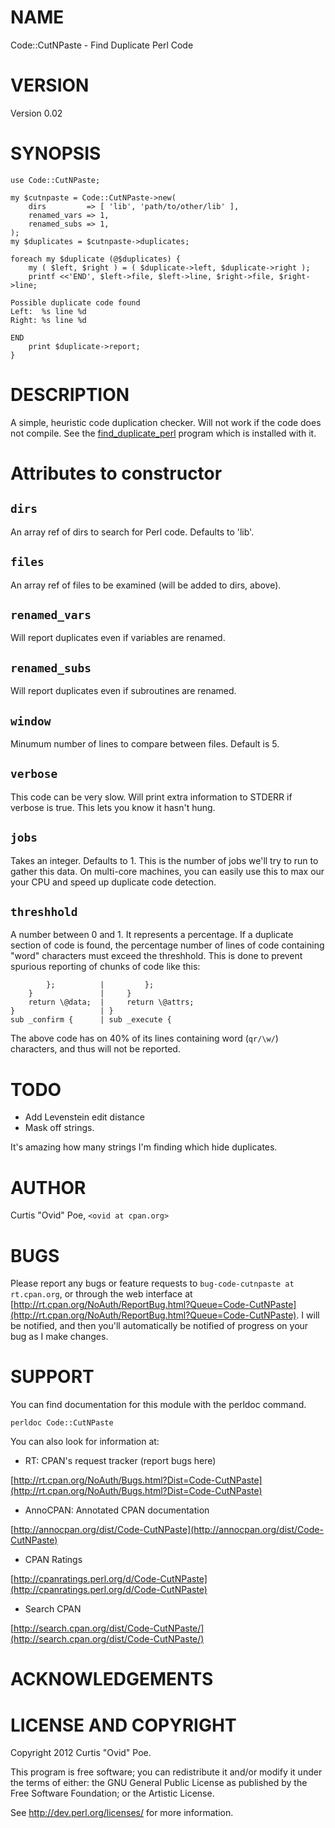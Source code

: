 # NAME

Code::CutNPaste - Find Duplicate Perl Code

# VERSION

Version 0.02

# SYNOPSIS

    use Code::CutNPaste;

    my $cutnpaste = Code::CutNPaste->new(
        dirs         => [ 'lib', 'path/to/other/lib' ],
        renamed_vars => 1,
        renamed_subs => 1,
    );
    my $duplicates = $cutnpaste->duplicates;

    foreach my $duplicate (@$duplicates) {
        my ( $left, $right ) = ( $duplicate->left, $duplicate->right );
        printf <<'END', $left->file, $left->line, $right->file, $right->line;

    Possible duplicate code found
    Left:  %s line %d
    Right: %s line %d

    END
        print $duplicate->report;
    }

# DESCRIPTION

A simple, heuristic code duplication checker. Will not work if the code does
not compile. See the [find_duplicate_perl](http://search.cpan.org/perldoc?find_duplicate_perl) program which is installed with
it.

# Attributes to constructor

## `dirs`

An array ref of dirs to search for Perl code. Defaults to 'lib'.

## `files`

An array ref of files to be examined (will be added to dirs, above).

## `renamed_vars`

Will report duplicates even if variables are renamed.

## `renamed_subs`

Will report duplicates even if subroutines are renamed.

## `window`

Minumum number of lines to compare between files. Default is 5.

## `verbose`

This code can be very slow. Will print extra information to STDERR if
verbose is true. This lets you know it hasn't hung.

## `jobs`

Takes an integer. Defaults to 1. This is the number of jobs we'll try to run
to gather this data. On multi-core machines, you can easily use this to max
our your CPU and speed up duplicate code detection.

## `threshhold`

A number between 0 and 1. It represents a percentage. If a duplicate section
of code is found, the percentage number of lines of code containing "word"
characters must exceed the threshhold. This is done to prevent spurious
reporting of chunks of code like this:

            };          |         };
        }               |     }
        return \@data;  |     return \@attrs;
    }                   | }
    sub _confirm {      | sub _execute {

The above code has on 40% of its lines containing word (`qr/\w/`) characters,
and thus will not be reported.

# TODO

- Add Levenstein edit distance
- Mask off strings.

It's amazing how many strings I'm finding which hide duplicates.

# AUTHOR

Curtis "Ovid" Poe, `<ovid at cpan.org>`

# BUGS

Please report any bugs or feature requests to `bug-code-cutnpaste at
rt.cpan.org`, or through the web interface at
[http://rt.cpan.org/NoAuth/ReportBug.html?Queue=Code-CutNPaste](http://rt.cpan.org/NoAuth/ReportBug.html?Queue=Code-CutNPaste).  I will be
notified, and then you'll automatically be notified of progress on your bug as
I make changes.

# SUPPORT

You can find documentation for this module with the perldoc command.

    perldoc Code::CutNPaste

You can also look for information at:

- RT: CPAN's request tracker (report bugs here)

[http://rt.cpan.org/NoAuth/Bugs.html?Dist=Code-CutNPaste](http://rt.cpan.org/NoAuth/Bugs.html?Dist=Code-CutNPaste)

- AnnoCPAN: Annotated CPAN documentation

[http://annocpan.org/dist/Code-CutNPaste](http://annocpan.org/dist/Code-CutNPaste)

- CPAN Ratings

[http://cpanratings.perl.org/d/Code-CutNPaste](http://cpanratings.perl.org/d/Code-CutNPaste)

- Search CPAN

[http://search.cpan.org/dist/Code-CutNPaste/](http://search.cpan.org/dist/Code-CutNPaste/)

# ACKNOWLEDGEMENTS

# LICENSE AND COPYRIGHT

Copyright 2012 Curtis "Ovid" Poe.

This program is free software; you can redistribute it and/or modify it under
the terms of either: the GNU General Public License as published by the Free
Software Foundation; or the Artistic License.

See http://dev.perl.org/licenses/ for more information.